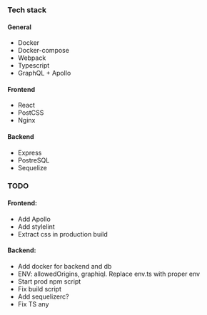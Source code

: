 ### Tech stack

#### General
- Docker
- Docker-compose
- Webpack
- Typescript 
- GraphQL + Apollo

#### Frontend
- React
- PostCSS
- Nginx

#### Backend
- Express
- PostreSQL
- Sequelize


### TODO

#### Frontend:
- Add Apollo
- Add stylelint
- Extract css in production build

#### Backend:
- Add docker for backend and db
- ENV: allowedOrigins, graphiql. Replace env.ts with proper env
- Start prod npm script
- Fix build script
- Add sequelizerc?
- Fix TS any
